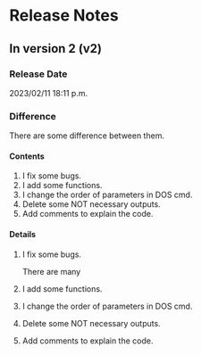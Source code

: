 # Release Notes
## In version 2 (v2)
### Release Date
2023/02/11 18:11 p.m.

### Difference
There are some difference between them.
#### Contents
1. I fix some bugs. 
2. I add some functions.
3. I change the order of parameters in DOS cmd.
4. Delete some NOT necessary outputs.
5. Add comments to explain the code.
#### Details
1. I fix some bugs. 

   There are many 
3. I add some functions.
4. I change the order of parameters in DOS cmd.
5. Delete some NOT necessary outputs.
6. Add comments to explain the code.

